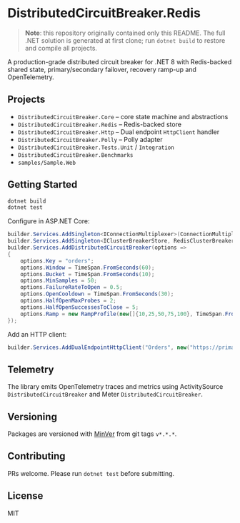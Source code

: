 # DistributedCircuitBreaker.Redis

> **Note**: this repository originally contained only this README. The full .NET solution is generated at first clone; run `dotnet build` to restore and compile all projects.

A production-grade distributed circuit breaker for .NET 8 with Redis-backed shared state, primary/secondary failover, recovery ramp-up and OpenTelemetry.

## Projects
- `DistributedCircuitBreaker.Core` – core state machine and abstractions
- `DistributedCircuitBreaker.Redis` – Redis-backed store
- `DistributedCircuitBreaker.Http` – Dual endpoint `HttpClient` handler
- `DistributedCircuitBreaker.Polly` – Polly adapter
- `DistributedCircuitBreaker.Tests.Unit` / `Integration`
- `DistributedCircuitBreaker.Benchmarks`
- `samples/Sample.Web`

## Getting Started
```bash
dotnet build
dotnet test
```

Configure in ASP.NET Core:
```csharp
builder.Services.AddSingleton<IConnectionMultiplexer>(ConnectionMultiplexer.Connect("localhost"));
builder.Services.AddSingleton<IClusterBreakerStore, RedisClusterBreakerStore>();
builder.Services.AddDistributedCircuitBreaker(options =>
{
    options.Key = "orders";
    options.Window = TimeSpan.FromSeconds(60);
    options.Bucket = TimeSpan.FromSeconds(10);
    options.MinSamples = 50;
    options.FailureRateToOpen = 0.5;
    options.OpenCooldown = TimeSpan.FromSeconds(30);
    options.HalfOpenMaxProbes = 2;
    options.HalfOpenSuccessesToClose = 5;
    options.Ramp = new RampProfile(new[]{10,25,50,75,100}, TimeSpan.FromSeconds(30), 0.2);
});
```

Add an HTTP client:
```csharp
builder.Services.AddDualEndpointHttpClient("Orders", new("https://primary"), new("https://secondary"));
```

## Telemetry
The library emits OpenTelemetry traces and metrics using ActivitySource `DistributedCircuitBreaker` and Meter `DistributedCircuitBreaker`.

## Versioning
Packages are versioned with [MinVer](https://github.com/adamralph/minver) from git tags `v*.*.*`.

## Contributing
PRs welcome. Please run `dotnet test` before submitting.

## License
MIT

